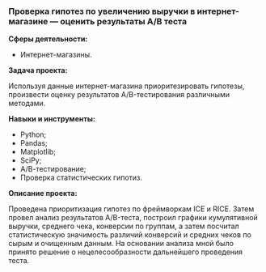 ### Проверка гипотез по увеличению выручки в интернет-магазине — оценить результаты A/B теста

**Сферы деятельности:**

- Интернет-магазины.

**Задача проекта:**

Используя данные интернет-магазина приоритезировать гипотезы, произвести оценку результатов A/B-тестирования различными методами.

**Навыки и инструменты:**

- Python;
- Pandas;
- Matplotlib;
- SciPy;
- А/В-тестирование;
- Проверка статистических гипотиз.

**Описание проекта:**

Проведена приоритизация гипотез по фреймворкам ICE и RICE. Затем провел анализ результатов A/B-теста, построил графики кумулятивной выручки, среднего чека, конверсии по группам, а затем посчитал статистическую значимость различий конверсий и средних чеков по сырым и очищенным данным. На основании анализа мной было принято решение о нецелесообразности дальнейшего проведения теста.
